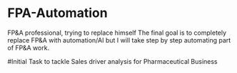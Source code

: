 # FPA-Automation
FP&amp;A professional, trying to replace himself
The final goal is to completely replace FP&A with automation/AI but I will take step by step automating part of FP&A work.

#Initial Task to tackle
Sales driver analysis for Pharmaceutical Business
